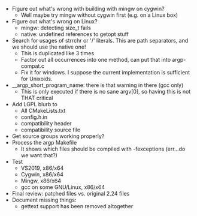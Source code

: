 * Figure out what's wrong with building with mingw on cygwin?
  * Well maybe try mingw without cygwin first (e.g. on a Linux box)
* Figure out what's wrong on Linux?
  * mingw: detecting size_t fails
  * native: undefined references to getopt stuff
* Search for usages of strrchr or '/' literals. This are path separators, and we should use the native one!
  * This is duplicated like 3 times
  * Factor out all occurrences into one method, can put that into argp-compat.c
  * Fix it for windows. I suppose the current implementation is sufficient for Unixoids.
* __argp_short_program_name: there is that warning in there (gcc only)
  * This is only executed if there is no sane argv[0], so having this is not THAT critical
* Add LGPL blurb to
  * All CMakeLists.txt
  * config.h.in
  * compatibility header
  * compatibility source file
* Get source groups working properly?
* Process the argp Makefile
  * It shows which files should be compiled with -fexceptions (err...do we want that?)
* Test
  * VS2019, x86/x64
  * Cygwin, x86/x64
  * Mingw, x86/x64
  * gcc on some GNU/Linux, x86/x64
* Final review: patched files vs. original 2.24 files
* Document missing things:
  * gettext support has been removed altogether
